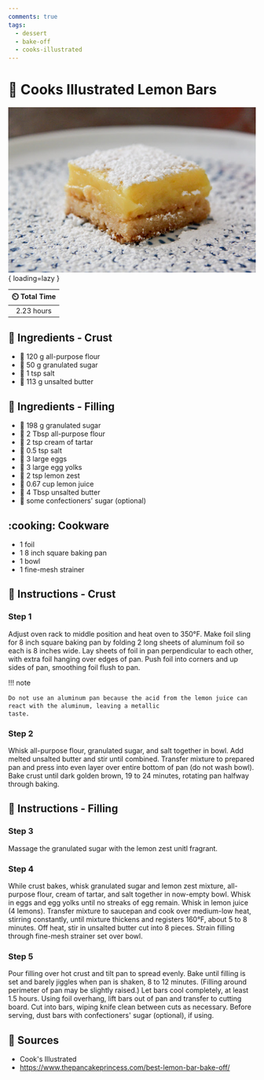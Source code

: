 ```yaml
---
comments: true
tags:
  - dessert
  - bake-off
  - cooks-illustrated
---
```

# :lemon: Cooks Illustrated Lemon Bars

![Cooks Illustrated Lemon Bars][1]{ loading=lazy }

| :timer_clock: Total Time |
|:-----------------------: |
| 2.23 hours |

## :salt: Ingredients - Crust

- :ear_of_rice: 120 g all-purpose flour
- :candy: 50 g granulated sugar
- :salt: 1 tsp salt
- :butter: 113 g unsalted butter

## :salt: Ingredients - Filling

- :candy: 198 g granulated sugar
- :ear_of_rice: 2 Tbsp all-purpose flour
- :dash: 2 tsp cream of tartar
- :salt: 0.5 tsp salt
- :egg: 3 large eggs
- :egg: 3 large egg yolks
- :lemon: 2 tsp lemon zest
- :lemon: 0.67 cup lemon juice
- :butter: 4 Tbsp unsalted butter
- :candy: some confectioners' sugar (optional)

## :cooking: Cookware

- 1 foil
- 1 8 inch square baking pan
- 1 bowl
- 1 fine-mesh strainer

## :pencil: Instructions - Crust

### Step 1

Adjust oven rack to middle position and heat oven to 350°F. Make foil sling for 8 inch square baking pan
by folding 2 long sheets of aluminum foil so each is 8 inches wide. Lay sheets of foil in pan perpendicular to each
other, with extra foil hanging over edges of pan. Push foil into corners and up sides of pan, smoothing foil flush to
pan.

!!! note

    Do not use an aluminum pan because the acid from the lemon juice can react with the aluminum, leaving a metallic
    taste.

### Step 2

Whisk all-purpose flour, granulated sugar, and salt together in bowl. Add melted unsalted butter and stir until
combined. Transfer mixture to prepared pan and press into even layer over entire bottom of pan (do not wash bowl). Bake
crust until dark golden brown, 19 to 24 minutes, rotating pan halfway through baking.

## :pencil: Instructions - Filling

### Step 3

Massage the granulated sugar with the lemon zest unitl fragrant. 

### Step 4

While crust bakes, whisk granulated sugar and lemon zest mixture, all-purpose flour, cream of tartar, and salt
together in now-empty bowl. Whisk in eggs and egg yolks until no streaks of egg remain. Whisk in lemon juice (4
lemons). Transfer mixture to saucepan and cook over medium-low heat, stirring constantly, until mixture thickens and
registers 160°F, about 5 to 8 minutes. Off heat, stir in unsalted butter cut into 8 pieces. Strain filling through
fine-mesh strainer set over bowl.

### Step 5

Pour filling over hot crust and tilt pan to spread evenly. Bake until filling is set and barely jiggles when pan is
shaken, 8 to 12 minutes. (Filling around perimeter of pan may be slightly raised.) Let bars cool completely, at least
1.5 hours. Using foil overhang, lift bars out of pan and transfer to cutting board. Cut into bars, wiping knife clean
between cuts as necessary. Before serving, dust bars with confectioners' sugar (optional), if using.

## :link: Sources

- Cook's Illustrated
- <https://www.thepancakeprincess.com/best-lemon-bar-bake-off/>

[1]: <../assets/images/cooks-illustrated-lemon-bars.jpg>
